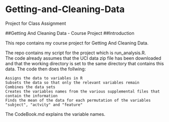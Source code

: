 # Getting-and-Cleaning-Data
Project for Class Assignment

##Getting And Cleaning Data - Course Project
##Introduction

This repo contains my course project for Getting And Cleaning Data.

The repo contains my script for the project which is run_analysis.R.  
The code already assumes that the UCI data zip file has been downloaded and that the working directory is set to the same directory that contains this data.
The code then does the follwing:

    Assigns the data to variables in R
    Subsets the data so that only the relevant variables remain
    Combines the data sets
    Creates the variables names from the various supplemental files that contain the information
    Finds the mean of the data for each permutation of the variables "subject", "actvity" and "feature"

The CodeBook.md explains the variable names.

